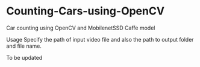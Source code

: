 # Counting-Cars-using-OpenCV
Car counting using OpenCV and MobilenetSSD Caffe model

Usage
Specify the path of input video file and also the path to output folder and file name.

To be updated
